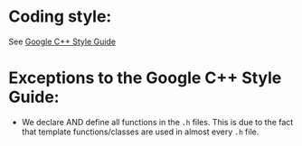 Coding style:
=============

See [Google C++ Style Guide](https://google.github.io/styleguide/cppguide.html)

Exceptions to the Google C++ Style Guide:
==============================================

* We declare AND define all functions in the `.h` files. This is due to the fact
that template functions/classes are used in almost every `.h` file.